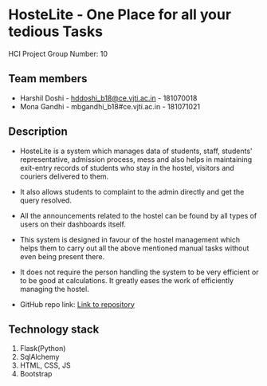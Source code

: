# HosteLite - One Place for all your tedious Tasks
HCI Project Group Number: 10

## Team members
* Harshil Doshi - hddoshi_b18@ce.vjti.ac.in - 181070018
* Mona Gandhi - mbgandhi_b18#ce.vjti.ac.in - 181071021

## Description
- HosteLite is a system which manages data of students, staff, students' representative, admission process, mess and also helps in maintaining exit-entry records of students who stay in the hostel, visitors and couriers delivered to them.

- It also allows students to complaint to the admin directly and get the query resolved.

- All the announcements related to the hostel can be found by all types of users on their dashboards itself.

- This system is designed in favour of the hostel management which helps them to carry out all the above mentioned manual tasks without even being present there.

- It does not require the person handling the system to be very efficient or to be good at calculations. It greatly eases the work of efficiently managing the hostel.

* GitHub repo link: [Link to repository](https://github.com/monaGandhi09/HosteLite)

## Technology stack

1. Flask(Python)
2. SqlAlchemy
3. HTML, CSS, JS
4. Bootstrap
